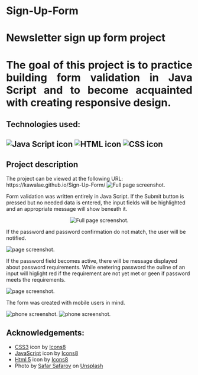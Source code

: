 # Sign-Up-Form
<h1>Newsletter sign up form project<h1>

<p align ="justify">The goal of this project is to practice building <strong>form validation in Java Script</strong> and to become acquainted with creating <strong>responsive design.</strong></p>


<h2>Technologies used: <h2>
<img src="Pictures/soft-dev-icons/icons8-javascript.svg" alt="Java Script icon">
<img src="Pictures/soft-dev-icons/icons8-html-5.svg" alt="HTML icon">
<img src="Pictures/soft-dev-icons/icons8-css3.svg" alt="CSS icon">

<h2>Project description</h2>
The project can be viewed at the following URL:
https://kawalae.github.io/Sign-Up-Form/

<img src="Pictures/Readme-pics/full-page-screen.png" alt="Full page screenshot.">

Form validation was written entirely in Java Script. If the Submit button is pressed but no needed data is entered, the input fields will be highlighted and an appropriate message will show beneath it.

<div align='center'>
   <img src="Pictures/Readme-pics/form-1.png" alt="Full page screenshot.">
</div>

If the password and password confirmation do not match, the user will be notified.

<img src="Pictures/Readme-pics/form-2.png" alt="page screenshot.">

If the password field becomes active, there will be message displayed about password requirements. While enetering password the ouline of an input will higlight red if the requirement are not yet met or geen if password meets the requirements. 

<img src="Pictures/Readme-pics/form-3.png" alt="page screenshot.">

The form was created with mobile users in mind. 

<img src="Pictures/Readme-pics/phone-page-screen-1.png" alt="phone screenshot.">

<img src="Pictures/Readme-pics/phone-page-screen-4.png" alt="phone screenshot.">

<h2>Acknowledgements:</h2>
<ul>
    <li><a target="_blank" href="https://icons8.com/icon/21278/css3">CSS3</a> icon by <a target="_blank" href="https://icons8.com">Icons8</a></li>
    <li><a target="_blank" href="https://icons8.com/icon/PXTY4q2Sq2lG/javascript">JavaScript</a> icon by <a target="_blank" href="https://icons8.com">Icons8</a></li>
    <li><a target="_blank" href="https://icons8.com/icon/v8RpPQUwv0N8/html-5">Html 5</a> icon by <a target="_blank" href="https://icons8.com">Icons8</a></li>
    <li>Photo by <a href="https://unsplash.com/@safarslife?utm_source=unsplash&utm_medium=referral&utm_content=creditCopyText">Safar Safarov</a> on <a href="https://unsplash.com/photos/koOdUvfGr4c?utm_source=unsplash&utm_medium=referral&utm_content=creditCopyText">Unsplash</a>
  </li>
</ul>



